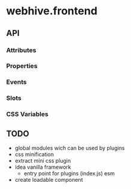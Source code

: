 # webhive.frontend

## API

### Attributes

### Properties

### Events

### Slots

### CSS Variables

## TODO
* global modules wich can be used by plugins
* css minification
* extract mini css plugin
* idea vanilla framework
  - entry point for plugins (index.js) esm
* create loadable component
